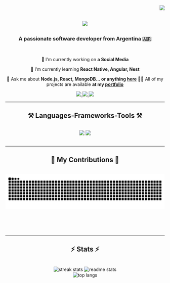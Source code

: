 <img align="right" src="https://visitor-badge.laobi.icu/badge?page_id=ThiagoJMartins.ThiagoJMartins" />

<h1 align="center">
    <img src="https://readme-typing-svg.herokuapp.com/?font=Fira+Code&size=30&color=37F700&center=true&vCenter=true&width=500&height=70&duration=4000&lines=Hi+There!+👋;+I'm+Thiago+Martins!;" />
</h1>

<h3 align="center">A passionate software developer from Argentina 🇦🇷</h3>

<br/>

<div align="center">
 
 🔭 I’m currently working on **a Social Media**
 
 🌱 I’m currently learning **React Native, Angular, Nest**

💬 Ask me about **Node.js, React, MongoDB... or anything [here](https://github.com/ThiagoJMartins/ThiagoJMartins/issues)**
👨‍💻 All of my projects are available **at my [portfolio](https://thiagomartins.vercel.app)**

 </div>
 
<div align="center"> 
  <a href="mailto:thiagodev.martins@gmail.com">
    <img src="https://img.shields.io/badge/Gmail-333333?style=for-the-badge&logo=gmail&logoColor=red" />
  </a>
  <a href="https://linkedin.com/in/thiago-javier-martins" target="_blank">
    <img src="https://img.shields.io/badge/LinkedIn-0077B5?style=for-the-badge&logo=linkedin&logoColor=white" target="_blank" />
  </a>
  <a href="https://thiagomartins.vercel.app" target="_blank">
     <img src="https://img.shields.io/badge/Portfolio-FF5722?style=for-the-badge&logo=todoist&logoColor=white" target="_blank" /> <!-- sqlite, safari, google-chrome are other good icon options -->
  </a>
</div>

 <hr/>
 
<h2 align="center">⚒️ Languages-Frameworks-Tools ⚒️</h2>
<br/>
<div align="center">
    <img src="https://skillicons.dev/icons?i=html,css,javascript,typescript,react,astro,nodejs,express" />
    <img src="https://skillicons.dev/icons?i=git,github,vscode,figma,tailwind,python,firebase,mongodb" /><br>
</div>

<br/>
<hr/>

<div align="center">
  <h2>🐍 My Contributions 🐍</h2>
  <br>
  <img alt="snake eating my contributions" src="https://raw.githubusercontent.com/ThiagoJMartins/ThiagoJMartins/output/github-contribution-grid-snake-dark.svg" />
  
  <br/><br/><br/>
</div>

<hr/>

<h2 align="center">⚡ Stats ⚡</h2>
<br>
<div align=center>
  <img width=390 src="https://nirzak-streak-stats.vercel.app/?user=ThiagoJMartins&theme=dark&border_radius=10" alt="streak stats"/>
  <img width=390 src="https://github-readme-stats.vercel.app/api?username=ThiagoJMartins&show_icons=true&theme=dark&rank_icon=github&border_radius=10" alt="readme stats" />
  <br/>
  <img width=325 align="center" src="https://github-readme-stats.vercel.app/api/top-langs/?username=ThiagoJMartins&hide=HTML&langs_count=8&layout=compact&theme=dark&border_radius=10&size_weight=0.5&count_weight=0.5" alt="top langs" />
</div>
